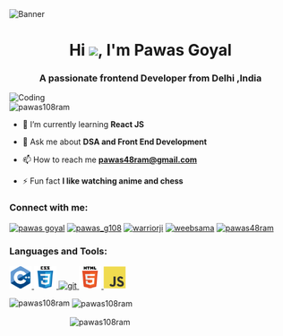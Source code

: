 <img src="https://www.digitalsolutionservices.com/img/services/web%20development.gif" alt="Banner" width="1200">
<h1 align="center">Hi <img src="https://media.giphy.com/media/v1.Y2lkPTc5MGI3NjExNWQyMjlmNjIwMjU1MTJjMjQzYzg2NTEzM2JiNDBkNmFmMjA2ZDhiOCZjdD1n/26u4cqVR8dsmedTJ6/giphy.gif" height="60">, I'm Pawas Goyal</h1>
<h3 align="center">A passionate frontend Developer from Delhi ,India</h3>
<img align="right" alt="Coding" width="650"
      src="https://www.digitalsolutionservices.com/img/services/website1.gif">

<p align="left"> <img src="https://komarev.com/ghpvc/?username=pawas108ram&label=Profile%20views&color=0e75b6&style=flat" alt="pawas108ram" /> </p>



- 🌱 I’m currently learning **React JS**

- 💬 Ask me about **DSA and Front End Development**

- 📫 How to reach me **pawas48ram@gmail.com**

- ⚡ Fun fact **I like watching anime and chess**

<h3 align="left">Connect with me:</h3>
<p align="left">
<a href="https://linkedin.com/in/pawas goyal" target="blank"><img align="center" src="https://raw.githubusercontent.com/rahuldkjain/github-profile-readme-generator/master/src/images/icons/Social/linked-in-alt.svg" alt="pawas goyal" height="30" width="40" /></a>
<a href="https://www.codechef.com/users/pawas_g108" target="blank"><img align="center" src="https://cdn.jsdelivr.net/npm/simple-icons@3.1.0/icons/codechef.svg" alt="pawas_g108" height="30" width="40" /></a>
<a href="https://codeforces.com/profile/warriorji" target="blank"><img align="center" src="https://raw.githubusercontent.com/rahuldkjain/github-profile-readme-generator/master/src/images/icons/Social/codeforces.svg" alt="warriorji" height="30" width="40" /></a>
<a href="https://www.leetcode.com/weebsama" target="blank"><img align="center" src="https://raw.githubusercontent.com/rahuldkjain/github-profile-readme-generator/master/src/images/icons/Social/leet-code.svg" alt="weebsama" height="30" width="40" /></a>
<a href="https://auth.geeksforgeeks.org/user/pawas48ram" target="blank"><img align="center" src="https://raw.githubusercontent.com/rahuldkjain/github-profile-readme-generator/master/src/images/icons/Social/geeks-for-geeks.svg" alt="pawas48ram" height="30" width="40" /></a>
</p>

<h3 align="left">Languages and Tools:</h3>
<p align="left"> <a href="https://www.w3schools.com/cpp/" target="_blank" rel="noreferrer"> <img src="https://raw.githubusercontent.com/devicons/devicon/master/icons/cplusplus/cplusplus-original.svg" alt="cplusplus" width="40" height="40"/> </a> <a href="https://www.w3schools.com/css/" target="_blank" rel="noreferrer"> <img src="https://raw.githubusercontent.com/devicons/devicon/master/icons/css3/css3-original-wordmark.svg" alt="css3" width="40" height="40"/> </a> <a href="https://git-scm.com/" target="_blank" rel="noreferrer"> <img src="https://www.vectorlogo.zone/logos/git-scm/git-scm-icon.svg" alt="git" width="40" height="40"/> </a> <a href="https://www.w3.org/html/" target="_blank" rel="noreferrer"> <img src="https://raw.githubusercontent.com/devicons/devicon/master/icons/html5/html5-original-wordmark.svg" alt="html5" width="40" height="40"/> </a> <a href="https://developer.mozilla.org/en-US/docs/Web/JavaScript" target="_blank" rel="noreferrer"> <img src="https://raw.githubusercontent.com/devicons/devicon/master/icons/javascript/javascript-original.svg" alt="javascript" width="40" height="40"/> </a> </p>

<p><img align="left" height="150" src="https://github-readme-stats.vercel.app/api/top-langs?username=pawas108ram&show_icons=true&locale=en&layout=compact" alt="pawas108ram" /></p>

<p>&nbsp;<img align="center" height="150" margin-left="200" src="https://github-readme-stats.vercel.app/api?username=pawas108ram&show_icons=true&locale=en" alt="pawas108ram" /></p>

<p><img align="center" src="https://github-readme-streak-stats.herokuapp.com/?user=pawas108ram&" alt="pawas108ram" /></p>
